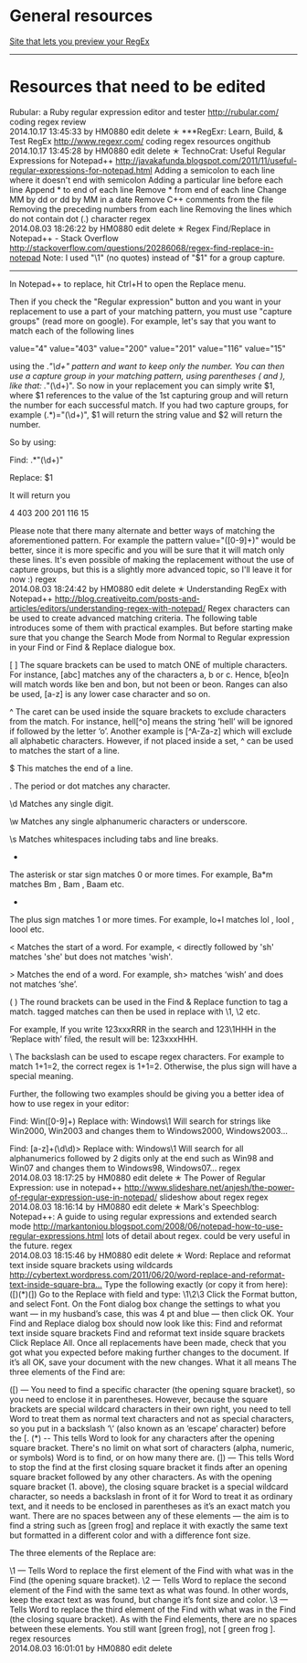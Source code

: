 # General resources

[Site that lets you preview your RegEx](http://www.regexr.com/)



----------------------------
# Resources that need to be edited

Rubular: a Ruby regular expression editor and tester 
http://rubular.com/
coding  regex  review  
2014.10.17   13:45:33 by HM0880   edit   delete
✭ ***RegExr: Learn, Build, & Test RegEx 
http://www.regexr.com/
coding  regex  resources  ongithub  
2014.10.17   13:45:28 by HM0880   edit   delete
✭ TechnoCrat: Useful Regular Expressions for Notepad++ 
http://javakafunda.blogspot.com/2011/11/useful-regular-expressions-for-notepad.html
Adding a semicolon to each line where it doesn't end with semicolon 
Adding a particular line before each line 
Append * to end of each line 
Remove * from end of each line 
Change MM by dd or dd by MM in a date 
Remove C++ comments from the file 
Removing the preceding numbers from each line 
Removing the lines which do not contain dot (.) character
regex  
2014.08.03   18:26:22 by HM0880   edit   delete
✭ Regex Find/Replace in Notepad++ - Stack Overflow 
http://stackoverflow.com/questions/20286068/regex-find-replace-in-notepad
Note: I used "\1" (no quotes) instead of "$1" for a group capture.

------------------------------------------

In Notepad++ to replace, hit Ctrl+H to open the Replace menu.

Then if you check the "Regular expression" button and you want in your replacement to use a part of your matching pattern, you must use "capture groups" (read more on google). For example, let's say that you want to match each of the following lines

value="4"
value="403"
value="200"
value="201"
value="116"
value="15"

using the .*"\d+" pattern and want to keep only the number. You can then use a capture group in your matching pattern, using parentheses ( and ), like that: .*"(\d+)". So now in your replacement you can simply write $1, where $1 references to the value of the 1st capturing group and will return the number for each successful match. If you had two capture groups, for example (.*)="(\d+)", $1 will return the string value and $2 will return the number.

So by using:

Find: .*"(\d+)"

Replace: $1

It will return you

4
403
200
201
116
15

Please note that there many alternate and better ways of matching the aforementioned pattern. For example the pattern value="([0-9]+)" would be better, since it is more specific and you will be sure that it will match only these lines. It's even possible of making the replacement without the use of capture groups, but this is a slightly more advanced topic, so I'll leave it for now :)
regex  
2014.08.03   18:24:42 by HM0880   edit   delete
✭ Understanding RegEx with Notepad++ 
http://blog.creativeitp.com/posts-and-articles/editors/understanding-regex-with-notepad/
Regex characters can be used to create advanced matching criteria. The following table introduces some of them with practical examples. But before starting make sure that you change the Search Mode from Normal to Regular expression in your Find or Find & Replace dialogue box. 

[ ] 
The square brackets can be used to match ONE of multiple characters. For instance, [abc] matches any of the characters a, b or c. Hence, b[eo]n will match words like ben and bon, but not been or beon. Ranges can also be used, [a-z] is any lower case character and so on. 

^ 
The caret can be used inside the square brackets to exclude characters from the match. For instance, hell[^o] means the string ‘hell’ will be ignored if followed by the letter ‘o’. Another example is [^A-Za-z] which will exclude all alphabetic characters. 
However, if not placed inside a set, ^ can be used to matches the start of a line. 

$ 
This matches the end of a line. 

. 
The period or dot matches any character. 

\d 
Matches any single digit. 

\w 
Matches any single alphanumeric characters or underscore. 

\s 
Matches whitespaces including tabs and line breaks. 

* 
The asterisk or star sign matches 0 or more times. For example, Ba*m matches Bm , Bam , Baam etc.

+ 
The plus sign matches 1 or more times. For example, lo+l matches lol , lool , loool etc. 

\< 
Matches the start of a word. For example, \< directly followed by 'sh' matches 'she' but does not matches 'wish'. 

\> 
Matches the end of a word. For example, sh\> matches ‘wish’ and does not matches ‘she’. 

( ) 
The round brackets can be used in the Find & Replace function to tag a match. tagged matches can then be used in replace with \1, \2 etc. 

For example, If you write 123xxxRRR in the search and 123\1HHH in the ‘Replace with’ filed, the result will be: 123xxxHHH. 

\ 
The backslash can be used to escape regex characters. For example to match 1+1=2, the correct regex is 1\+1=2. Otherwise, the plus sign will have a special meaning. 

Further, the following two examples should be giving you a better idea of how to use regex in your editor: 

Find: Win([0-9]+) Replace with: Windows\1 
Will search for strings like Win2000, Win2003 and changes them to Windows2000, Windows2003… 

Find: [a-z]+(\d\d)\> Replace with: Windows\1 
Will search for all alphanumerics followed by 2 digits only at the end such as Win98 and Win07 and changes them to Windows98, Windows07…
regex  
2014.08.03   18:17:25 by HM0880   edit   delete
✭ The Power of Regular Expression: use in notepad++ 
http://www.slideshare.net/anjesh/the-power-of-regular-expression-use-in-notepad/
slideshow about regex
regex  
2014.08.03   18:16:14 by HM0880   edit   delete
✭ Mark's Speechblog: Notepad++: A guide to using regular expressions and extended search mode 
http://markantoniou.blogspot.com/2008/06/notepad-how-to-use-regular-expressions.html
lots of detail about regex. could be very useful in the future.
regex  
2014.08.03   18:15:46 by HM0880   edit   delete
✭ Word: Replace and reformat text inside square brackets using wildcards 
http://cybertext.wordpress.com/2011/06/20/word-replace-and-reformat-text-inside-square-bra…
Type the following exactly (or copy it from here): (\[)(*)(\])
Go to the Replace with field and type: \1\2\3
Click the Format button, and select Font.
On the Font dialog box change the settings to what you want — in my husband’s case, this was 4 pt and blue — then click OK. Your Find and Replace dialog box should now look like this:
Find and reformat text inside square brackets
Find and reformat text inside square brackets
Click Replace All.
Once all replacements have been made, check that you got what you expected before making further changes to the document. If it’s all OK, save your document with the new changes.
What it all means
The three elements of the Find are:

(\[) — You need to find a specific character (the opening square bracket), so you need to enclose it in parentheses. However, because the square brackets are special wildcard characters in their own right, you need to tell Word to treat them as normal text characters and not as special characters, so you put in a backslash ‘\‘ (also known as an ‘escape’ character) before the [.
(*) -- This tells Word to look for any characters after the opening square bracket. There's no limit on what sort of characters (alpha, numeric, or symbols) Word is to find, or on how many there are.
(\]) — This tells Word to stop the find at the first closing square bracket it finds after an opening square bracket followed by any other characters. As with the opening square bracket (1. above), the closing square bracket is a special wildcard character, so needs a backslash in front of it for Word to treat it as ordinary text, and it needs to be enclosed in parentheses as it’s an exact match you want.
There are no spaces between any of these elements — the aim is to find a string such as [green frog] and replace it with exactly the same text but formatted in a different color and with a difference font size.

The three elements of the Replace are:

\1 — Tells Word to replace the first element of the Find with what was in the Find (the opening square bracket).
\2 — Tells Word to replace the second element of the Find with the same text as what was found. In other words, keep the exact text as was found, but change it’s font size and color.
\3 — Tells Word to replace the third element of the Find with what was in the Find (the closing square bracket).
As with the Find elements, there are no spaces between these elements. You still want [green frog], not [ green frog ].
regex  resources  
2014.08.03   16:01:01 by HM0880   edit   delete
